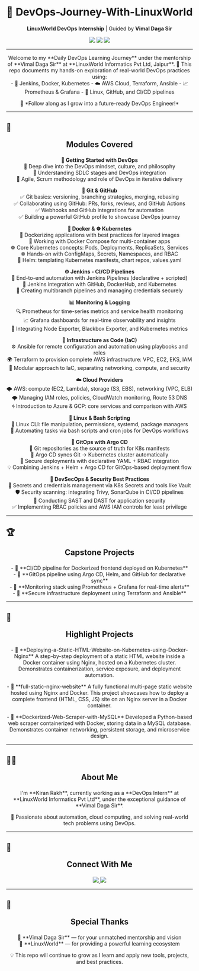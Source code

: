 <h1 align="center">🚀 DevOps-Journey-With-LinuxWorld</h1>

<p align="center">
  <strong>LinuxWorld DevOps Internship</strong> | Guided by <strong>Vimal Daga Sir</strong>
</p>

<p align="center">
  <img src="https://img.shields.io/badge/LinuxWorld-Tech%20Intern-blue?style=for-the-badge&logo=linux" />
  <img src="https://img.shields.io/github/last-commit/Kiranrakh/LW-DevOps-Learning-Daily?style=for-the-badge&color=green" />
  <img src="https://img.shields.io/badge/Made%20With-Markdown-1f425f.svg?style=for-the-badge&logo=markdown" />
</p>

---

<p align="center">
  Welcome to my **Daily DevOps Learning Journey** under the mentorship of **Vimal Daga Sir** at **LinuxWorld Informatics Pvt Ltd, Jaipur**.  
  📌 This repo documents my hands-on exploration of real-world DevOps practices using:
  <br />
  - 🔧 Jenkins, Docker, Kubernetes  
  - ☁️ AWS Cloud, Terraform, Ansible  
  - 📈 Prometheus & Grafana  
  - 🐧 Linux, GitHub, and CI/CD pipelines  
</p>

<p align="center">
  🚀 *Follow along as I grow into a future-ready DevOps Engineer!*
</p>

---

## 🧭 <p align="center"><strong>Modules Covered</strong></p>

<p align="center">
  <strong>🏁 Getting Started with DevOps</strong><br />
  🔹 Deep dive into the DevOps mindset, culture, and philosophy <br />
  🔹 Understanding SDLC stages and DevOps integration <br />
  🔹 Agile, Scrum methodology and role of DevOps in iterative delivery
</p>

<p align="center">
  <strong>🔗 Git & GitHub</strong><br />
  ✅ Git basics: versioning, branching strategies, merging, rebasing <br />
  ✅ Collaborating using GitHub: PRs, forks, reviews, and GitHub Actions <br />
  ✅ Webhooks and GitHub integrations for automation <br />
  ✅ Building a powerful GitHub profile to showcase DevOps journey
</p>

<p align="center">
  <strong>🐳 Docker & ☸️ Kubernetes</strong><br />
  🐳 Dockerizing applications with best practices for layered images <br />
  🐳 Working with Docker Compose for multi-container apps <br />
  ☸️ Core Kubernetes concepts: Pods, Deployments, ReplicaSets, Services <br />
  ☸️ Hands-on with ConfigMaps, Secrets, Namespaces, and RBAC <br />
  🎯 Helm: templating Kubernetes manifests, chart repos, values.yaml
</p>

<p align="center">
  <strong>⚙️ Jenkins - CI/CD Pipelines</strong><br />
  🔄 End-to-end automation with Jenkins Pipelines (declarative + scripted) <br />
  🧩 Jenkins integration with GitHub, DockerHub, and Kubernetes <br />
  🚀 Creating multibranch pipelines and managing credentials securely
</p>

<p align="center">
  <strong>📊 Monitoring & Logging</strong><br />
  🔍 Prometheus for time-series metrics and service health monitoring <br />
  📈 Grafana dashboards for real-time observability and insights <br />
  📜 Integrating Node Exporter, Blackbox Exporter, and Kubernetes metrics
</p>

<p align="center">
  <strong>🧱 Infrastructure as Code (IaC)</strong><br />
  ⚙️ Ansible for remote configuration and automation using playbooks and roles <br />
  🌍 Terraform to provision complete AWS infrastructure: VPC, EC2, EKS, IAM <br />
  🧩 Modular approach to IaC, separating networking, compute, and security
</p>

<p align="center">
  <strong>☁️ Cloud Providers</strong><br />
  🌩️ AWS: compute (EC2, Lambda), storage (S3, EBS), networking (VPC, ELB) <br />
  🌩️ Managing IAM roles, policies, CloudWatch monitoring, Route 53 DNS <br />
  🌀 Introduction to Azure & GCP: core services and comparison with AWS
</p>

<p align="center">
  <strong>🐧 Linux & Bash Scripting</strong><br />
  🧰 Linux CLI: file manipulation, permissions, systemd, package managers <br />
  📜 Automating tasks via bash scripts and cron jobs for DevOps workflows
</p>

<p align="center">
  <strong>🔁 GitOps with Argo CD</strong><br />
  🚀 Git repositories as the source of truth for K8s manifests <br />
  🔄 Argo CD syncs Git → Kubernetes cluster automatically <br />
  🔐 Secure deployments with declarative YAML + RBAC integration <br />
  💡 Combining Jenkins + Helm + Argo CD for GitOps-based deployment flow
</p>

<p align="center">
  <strong>🔐 DevSecOps & Security Best Practices</strong><br />
  🔎 Secrets and credentials management via K8s Secrets and tools like Vault <br />
  🛡️ Security scanning: integrating Trivy, SonarQube in CI/CD pipelines <br />
  🧪 Conducting SAST and DAST for application security <br />
  ✅ Implementing RBAC policies and AWS IAM controls for least privilege
</p>

---

## 🏆 <p align="center"><strong>Capstone Projects</strong></p>

<p align="center">
  - 🔹 **CI/CD pipeline for Dockerized frontend deployed on Kubernetes**<br />
  - 🔹 **GitOps pipeline using Argo CD, Helm, and GitHub for declarative sync**<br />
  - 🔹 **Monitoring stack using Prometheus + Grafana for real-time alerts**<br />
  - 🔹 **Secure infrastructure deployment using Terraform and Ansible**
</p>

---

## 🚀 <p align="center"><strong>Highlight Projects</strong></p>

<p align="center">
  - 🔸 **Deploying-a-Static-HTML-Website-on-Kubernetes-using-Docker-Nginx**  
  A step-by-step deployment of a static HTML website inside a Docker container using Nginx, hosted on a Kubernetes cluster. Demonstrates containerization, service exposure, and deployment automation.
</p>

<p align="center">
  - 🔸 **full-static-nginx-website**  
  A fully functional multi-page static website hosted using Nginx and Docker. This project showcases how to deploy a complete frontend (HTML, CSS, JS) site on an Nginx server in a Docker container.
</p>

<p align="center">
  - 🔸 **Dockerized-Web-Scraper-with-MySQL**  
  Developed a Python-based web scraper containerized with Docker, storing data in a MySQL database. Demonstrates container networking, persistent storage, and microservice design.
</p>

---

## 🙋‍♂️ <p align="center"><strong>About Me</strong></p>  

<p align="center">
  I'm **Kiran Rakh**, currently working as a **DevOps Intern** at **LinuxWorld Informatics Pvt Ltd**, under the exceptional guidance of **Vimal Daga Sir**.
</p>

<p align="center">
  📌 Passionate about automation, cloud computing, and solving real-world tech problems using DevOps.
</p>

---

## 📡 <p align="center"><strong>Connect With Me</strong></p>  

<p align="center">  
  <a href="https://www.linkedin.com/in/kiran-rakh-b644b6248/"> 
    <img src="https://img.shields.io/badge/LinkedIn-Kiran%20Rakh-blue?style=for-the-badge&logo=linkedin" /> 
  </a>  
  <a href="https://github.com/Kiranrakh"> 
    <img src="https://img.shields.io/badge/GitHub-Kiranrakh-black?style=for-the-badge&logo=github" /> 
  </a>  
</p>

---

## 🙏 <p align="center"><strong>Special Thanks</strong></p>

<p align="center">
  🧠 **Vimal Daga Sir** — for your unmatched mentorship and vision<br />
  🏢 **LinuxWorld** — for providing a powerful learning ecosystem
</p>

<p align="center">
  💡 This repo will continue to grow as I learn and apply new tools, projects, and best practices.
</p>
